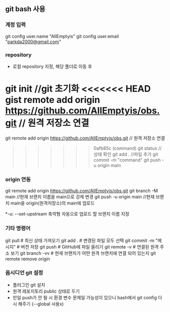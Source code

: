 ## git bash 사용
### 계정 입력
git config user.name "AllEmptyis"
git config user.email "parkda2000@gmail.com"

### repository
-  로컬 repository 지정, 해당 폴더로 이동 후

git init //git 초기화
<<<<<<< HEAD
gist remote add origin  https://github.com/AllEmptyis/obs.git // 원격 저장소 연결
=======
git remote add origin  https://github.com/AllEmptyis/obs.git // 원격 저장소 연결
>>>>>>> 0afb85c (command)
git status // 상태 확인
git add . //파일 추가
git commit -m "command"
git push -u origin main
### origin 연동
git remote add origin https://github.com/AllEmptyis/obs.git
git branch -M main //현재 브랜치 이름을 main으로 강제 변경
git push -u origin main //현재 브랜치 main을 origin(원격저장소)의 main에 업로드

*-u: --set-upstream 축약형
자동으로 업로드 할 브랜치 이름 지정

### 기타 명령어
git pull         # 최신 상태 가져오기
git add .        # 변경된 파일 모두 선택
git commit -m "메시지"  # 버전 저장
git push         # GitHub에 파일 올리기
git remote -v # 연결된 원격 주소 보기
git branch -vv # 현재 브랜치가 어떤 원격 브랜치에 연결 되어 있는지
git remote remove origin


### 옵시디언 git 설정
- 플러그인 git 설치
- 원격 레포지토리 public 상태로 두기
- 만일 push가 안 될 시 환경 변수 문제일 가능성이 있으니 bash에서 git config 다시 해주기 (--global 사용x)